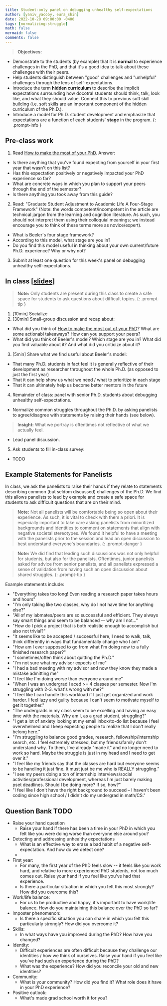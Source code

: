 ```yaml
---
title: Student-only panel on debugging unhealthy self-expectations
author: [yaniv_yacoby, eura_shin]
date: 2022-10-28 09:00:00 -0400
tags: [normalizing-struggle]
math: false
mermaid: false
comments: false
---
```


> **Objectives:**
* Demonstrate to the students (by example) that it is **normal** to experience challenges in the PhD, and that it's a good idea to talk about these challenges with their peers.
* Help students distinguish between "good" challenges and "unhelpful" challenges through the lens of self-expectations.
* Introduce the term **hidden curriculum** to describe the implicit expectations surrounding how docotral students should think, talk, look like, and what they should value. Connect this to previous soft skill building (i.e. soft skills are an important component of the hidden curriculum of the Ph.D.).
* Introduce a model for Ph.D. student development and emphasize that expectations are a function of each students' **stage** in the program.
{: .prompt-info }


## Pre-class work
1. Read [How to make the most of your PhD](https://yanivyacoby.github.io/a-guide-to-your-phd/guide.html). Answer: 
  * Is there anything that you've found expecting from yourself in your first year that wasn't on this list?
  * Has this expectation positively or negatively impacted your PhD experience so far? 
  * What are concrete ways in which you plan to support your peers through the end of the semester?
  * Is there anything you took away from this guide?
2. Read: "Graduate Student Adjustment to Academic Life A Four-Stage Framework" (Note: the words competent/incompetent in the article are technical jargon from the learning and cognition literature. As such, you should not interpret them using their colloquial meanings; we instead encourage you to think of these terms more as novice/expert).
  * What is Beeler's four stage framework?
  * According to this model, what stage are you in?
  * Do you find this model useful in thinking about your own current/future Ph.D. experience? Why or why not?
3. Submit at least one question for this week's panel on debugging unhealthy self-expectations. 


## In class \[[slides](https://docs.google.com/presentation/d/1wBfjEHBV3rQMMJvtM4iwnaJoo8Jmmqc1/edit?usp=sharing&ouid=113921352520656002922&rtpof=true&sd=true)\]

> **Note:** Only students are present during this class to create a safe space for students to ask questions about difficult topics. 
{: .prompt-tip }

1. [10min] Socialize
2. [30min] Small-group discussion and recap about:
  * What did you think of [How to make the most out of your PhD](https://yanivyacoby.github.io/a-guide-to-your-phd/guide.html)? What are some actionabl takeaways? How can you support your peers?
  * What did you think of Beeler's model? Which stage are you in? What did you find valuable about it? And what did you criticize about it?
3. [5min] Share what we find useful about Beeler's model:
  * That many Ph.D. students in fact feel it is generally reflective of their development as researcher throughout the whole Ph.D. (as opposed to just the first year)
  * That it can help show us what we need / what to prioritize in each stage
  * That it can ultimately help us become better mentors in the future
4. Remainder of class: panel with senior Ph.D. students about debugging unhealthy self-expectations.
  * Normalize common struggles throughout the Ph.D. by asking panelists to agree/disagree with statements by raising their hands (see below).
  > **Insight:** What we portray is oftentimes not reflective of what we actually feel.
  * Lead panel discussion.
5. Ask students to fill in-class survey:
  * TODO


## Example Statements for Panelists

In class, we ask the panelists to raise their hands if they relate to statements describing common (but seldom discussed) challenges of the Ph.D.
We find this allows panelists to lead by example and create a safe space for students to ask difficult questions that are on their mind.

> **Note:** Not all panelists will be comfortable being so open about their experience. As such, it is vital to check with them a priori. It is especially important to take care asking panelists from minoritized backgrounds and identities to comment on statements that align with negative societal stereotypes. We found it helpful to have a meeting with the panelists prior to the session and lead an open discussion to best understand everyone's boundaries. 
{: .prompt-danger }

> **Note:** We did find that leading such discussions was not only helpful for students, but also for the panelists. Oftentimes, junior panelists asked for advice from senior panelists, and all panelists expressed a sense of validation from having such an open discussion about shared struggles. 
{: .prompt-tip }

Example statements include:

* "Everything takes too long! Even reading a research paper takes hours and hours"
* "I'm only taking like two classes, why do I not have time for anything else?"
* "All of my labmates/peers are so successful and efficient. They always say smart things and seem to be balanced -- why am I not..."
* "How do I pick a project that is both realistic enough to accomplish but also not trivial?"
* "It seems like to be accepted / successful here, I need to walk, talk, think differently in ways that fundamentally change who I am"
* "How am I ever supposed to go from what I'm doing now to a fully finished research paper?"
* "I sometimes/often think about quitting the Ph.D."
* "I'm not sure what my advisor expects of me"
* "I had a bad meeting with my advisor and now they know they made a mistake admitting me"
* "I feel like I'm doing worse than everyone around me"
* "When I was an undergrad I aced >= 4 classes per semester. Now I'm struggling with 2-3. what's wrong with me?"
* "I feel like I can handle this workload if I just get organized and work harder. I feel lazy and guilty because I can't seem to motivate myself to get it together."
* "The undergrads in my class seem to be excelling and having an easy time with the materials. Why am I, as a grad student, struggling?"
* "I get a lot of anxiety looking at my email inbox/to-do list because I feel overwhelmed and I keep expecting people to realize that I don't really belong here."
* "I'm struggling to balance good grades, research, fellowship/internship search, etc. I feel extremely stressed, but my friends/family don't understand why. To them, I've already "made it" and no longer need to work so hard. Maybe the struggle is just in my head and I need to get over it."
* "I feel like my friends say that the classes are hard but everyone seems to be handling it just fine. It must just be me who is REALLY struggling."
* "I see my peers doing a ton of internship interviews/social activities/professional development, whereas I'm just barely making pset deadlines. Should I be doing more? If so, how?"
* "I feel like I don't have the right background to succeed – I haven't been coding since high school / I didn't do my undergrad in math/CS."




## Question Bank TODO
* Raise your hand question
  * Raise your hand if there has been a time in your PhD in which you felt like you were doing worse than everyone else around you?
* Detecting and addressing unhealthy expectations
  *  What is an effective way to erase a bad habit of a negative self-expectation. And how do we detect one?
  *  
* First year:
  * For many, the first year of the PhD feels slow -- it feels like you work hard, and relative to more experienced PhD students, not too much comes out. Raise your hand if you feel like you've had that experience.
  * Is there a particular situation in which you felt this most strongly? How did you overcome this?
* Work/life balance:
  * For us to be productive and happy, it's important to have work/life balance. How do you maintaining this balance over the PhD so far?
* Imposter phenomenon:
  * Is there a specific situation you can share in which you felt this particularly strongly? How did you overcome it? 
* Skills:
  * In what ways have you improved during the PhD? How have you changed?
* Identity:
  * Difficult experiences are often difficult because they challenge our identities / how we think of ourselves. Raise your hand if you feel like you've had such an experience during the PhD?
  * What was the experience? How did you reconcile your old and new identities? 
* Community:
  * What is your community? How did you find it? What role does it have in your PhD experience?
* Positive outlook:
  * What's made grad school worth it for you?
